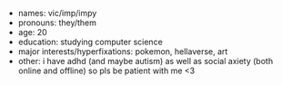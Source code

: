 - names: vic/imp/impy
- pronouns: they/them
- age: 20
- education: studying computer science
- major interests/hyperfixations: pokemon, hellaverse, art
- other: i have adhd (and maybe autism) as well as social axiety (both online and offline) so pls be patient with me <3
